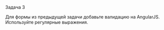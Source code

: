 Задача 3

Для формы из предыдущей задачи добавьте валидацию на AngularJS. Используйте регулярные выражения.